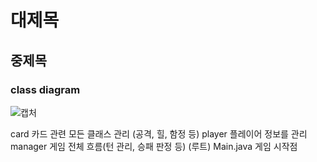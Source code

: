 # 대제목 
## 중제목
### class diagram
![캡처](https://github.com/user-attachments/assets/d38be2f0-1686-4e5c-96a6-918b0f7e50c8)



card	카드 관련 모든 클래스 관리 (공격, 힐, 함정 등)
player	플레이어 정보를 관리
manager	게임 전체 흐름(턴 관리, 승패 판정 등)
(루트) Main.java	게임 시작점
